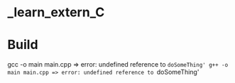 # _learn_extern_C

# Build

gcc -o main main.cpp => error: undefined reference to `doSomeThing'
g++ -o main main.cpp => error: undefined reference to `doSomeThing'
